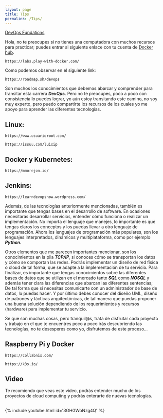 ```yaml
---
layout: page
title: Tips
permalink: /Tips/
---
```

[DevOps Fundations](https://issuu.com/johanse/docs/devops-fundations.pptx)

Hola, no te preocupes si no tienes una computadora con muchos recursos para practicar; puedes entrar al siguiente enlace con tu cuenta de [Docker hub](/Blog/Docker-hub).

```
https://labs.play-with-docker.com/
```

Como podemos observar en el siguiente link:

```
https://roadmap.sh/devops
```

Son muchos los conocimientos que debemos abarcar y comprender para transitar esta carrera **_DevOps_**. Pero no te preocupes, poco a poco con consistencia lo puedes lograr, yo aún estoy transitando este camino, no soy muy experto, pero puedo compartirte los recursos de los cuales yo me apoyo para aprender las diferentes tecnologías.

## Linux:

```
https://www.usuarioroot.com/
```

```
https://issuu.com/luixip
```

## Docker y Kubernetes:

```
https://mmorejon.io/
```

## Jenkins:

```
https://learndevopsnow.wordpress.com/
```

Además, de las tecnologías anteriormente mencionadas, también es importante que tengas bases en el desarrollo de software. En ocasiones necesitarás desarrollar servicios, entender cómo funciona o realizar un implementación.
No importa el lenguaje que manejes, lo importante es que tengas claros los conceptos y los puedas llevar a otro lenguaje de programación.
Ahora los lenguajes de programación más populares, son los lenguajes interpretados, dinámicos y multiplataforma, como por ejemplo **_Python_**.

Otros elementos que me parecen importantes mencionar, son los conocimientos en la pila **_TCP/IP_**, si conoces cómo se transportan los datos y cómo se comportan las redes. Podrás implementar un diseño de red física o cloud de tal forma, que se adapte a la implementación de tu servicio.
Para finalizar, es importante que tengas conocimientos sobre las diferentes bases de datos que se utilizan en el mercado tanto **_SQL_** como **_NOSQL_** y además tener clara las diferencias que abarcan las diferentes sentencias; De tal forma que si necesitas comunicarte con un administrador de base de datos, lo puedas hacer.
Y por último debes conocer del diseño UML, diseño de patrones y tácticas arquitectónicas, de tal manera que puedas proponer una buena solución dependiendo de los requerimientos y recursos (hardware) para implementar tu servicio.

Se que son muchas cosas, pero tranquil@s, trata de disfrutar cada proyecto y trabajo en el que te encuentres poco a poco irás descubriendo las tecnologías, no te desesperes como yo, disfrutemos de este proceso...

## Raspberry Pi y Docker

```
https://collabnix.com/
```

```
https://k3s.io/
```

## Video

Te recomiendo que veas este video, podrás entender mucho de los proyectos de cloud computing y podrás enterarte de nuevas tecnologías.
<br><br>

{% include youtube.html id='3GHGWoNzg4Q' %}
